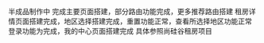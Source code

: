 半成品制作中
完成主要页面搭建，部分路由功能完成，更多推荐路由搭建
租房详情页面搭建完成，地区选择搭建完成，重置功能正常，查看所选择地区功能正常
登录功能为完成，我的中心页面搭建完成
具体参照尚硅谷租房项目

